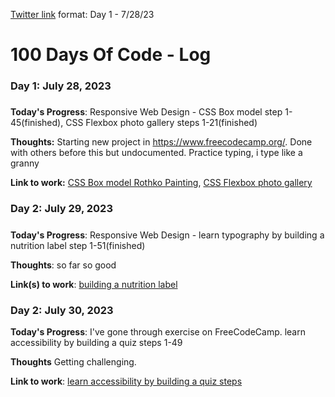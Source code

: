 [Twitter link](https://twitter.com/intent/tweet?text=I%27m%20publicly%20committing%20to%20the%20100DaysOfCode%20Challenge%20starting%20today!%20Learn%20More%20and%20Join%20me!%20hey%20@ka11away&url=https://100DaysOfCode.com&hashtags=100DaysOfCode)
format: Day 1 - 7/28/23
# 100 Days Of Code - Log

### Day 1: July 28, 2023 
##### 

**Today's Progress**: Responsive Web Design - CSS Box model step 1-45(finished), 
                                              CSS Flexbox photo gallery steps 1-21(finished) 

**Thoughts:** Starting new project in https://www.freecodecamp.org/. Done with others before this but undocumented. Practice typing, i type like a granny

**Link to work:** [CSS Box model Rothko Painting](https://www.freecodecamp.org/learn/2022/responsive-web-design/learn-the-css-box-model-by-building-a-rothko-painting),
                  [CSS Flexbox photo gallery](https://www.freecodecamp.org/learn/2022/responsive-web-design/learn-css-flexbox-by-building-a-photo-gallery)

### Day 2: July 29, 2023
#####

**Today's Progress**: Responsive Web Design - learn typography by building a nutrition label step 1-51(finished)

**Thoughts**: so far so good

**Link(s) to work**: [building a nutrition label](https://www.freecodecamp.org/learn/2022/responsive-web-design/learn-typography-by-building-a-nutrition-label)


### Day 2: July 30, 2023

**Today's Progress**: I've gone through exercise on FreeCodeCamp. learn accessibility by building a quiz steps 1-49

**Thoughts** Getting challenging.

**Link to work**: [learn accessibility by building a quiz steps](https://www.freecodecamp.org/learn/2022/responsive-web-design/learn-accessibility-by-building-a-quiz)
